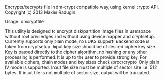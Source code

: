 Encrypts/decrypts file in dm-crypt compatible way, using kernel crypto API.
Copyright (c) 2013 Maxim Radugin.

Usage: dmcryptfile <arguments>

This utility is designed to encrypt disk/partition image files in userspace
without root priviledges and without using device mapper and cryptsetup.
Currently supports only plain mode, no LUKS support!
Backend code is taken from cryptsetup.
Input key size should be of desired cipher key size.
Key is passed directly to the cipher algorithm, no hashing or any other
processing is performed. It is up to the user to provide strong key.
For available ciphers, chain modes and key sizes check /proc/crypto.
Only plain IV mode is supported.
Input file size must be multiple of sector size i.e. 512 bytes.
If input file is not multiple of sector size, output will be truncated.

